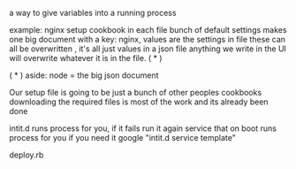 a way to give variables into a running process


example:
nginx
setup cookbook
in each file bunch of default settings
makes one big document with a key: nginx, values are the settings in file
these can all be overwritten , it's all just values in a json file
anything we write in the UI will overwrite whatever it is in the file.
( * )


( * ) aside: node = the big json document



Our setup file is going to be just a bunch of other peoples cookbooks
downloading the required files is most of the work and its already been done

intit.d
runs process for you, if it fails run it again
service that on boot runs process for you
if you need it google "intit.d service template"



deploy.rb

